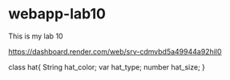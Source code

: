 # webapp-lab10
This is my lab 10

https://dashboard.render.com/web/srv-cdmvbd5a49944a92hil0

class hat{
        String hat_color;
        var hat_type;
        number hat_size;
      }
      
  
